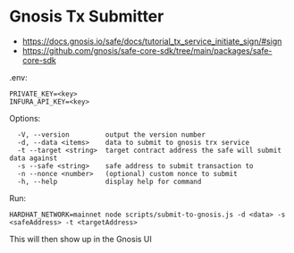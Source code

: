 # Gnosis Tx Submitter

* https://docs.gnosis.io/safe/docs/tutorial_tx_service_initiate_sign/#sign
* https://github.com/gnosis/safe-core-sdk/tree/main/packages/safe-core-sdk

.env:

```
PRIVATE_KEY=<key>
INFURA_API_KEY=<key>
```

Options:
```
  -V, --version         output the version number
  -d, --data <items>    data to submit to gnosis trx service
  -t --target <string>  target contract address the safe will submit data against
  -s --safe <string>    safe address to submit transaction to
  -n --nonce <number>   (optional) custom nonce to submit
  -h, --help            display help for command
```

Run:

```
HARDHAT_NETWORK=mainnet node scripts/submit-to-gnosis.js -d <data> -s <safeAddress> -t <targetAddress>
```

This will then show up in the Gnosis UI
